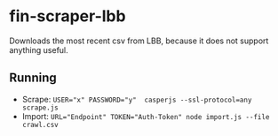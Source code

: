 # fin-scraper-lbb

Downloads the most recent csv from LBB, because it does not support anything useful.

## Running

* Scrape: `USER="x" PASSWORD="y"  casperjs --ssl-protocol=any scrape.js`
* Import: `URL="Endpoint" TOKEN="Auth-Token" node import.js --file crawl.csv`

